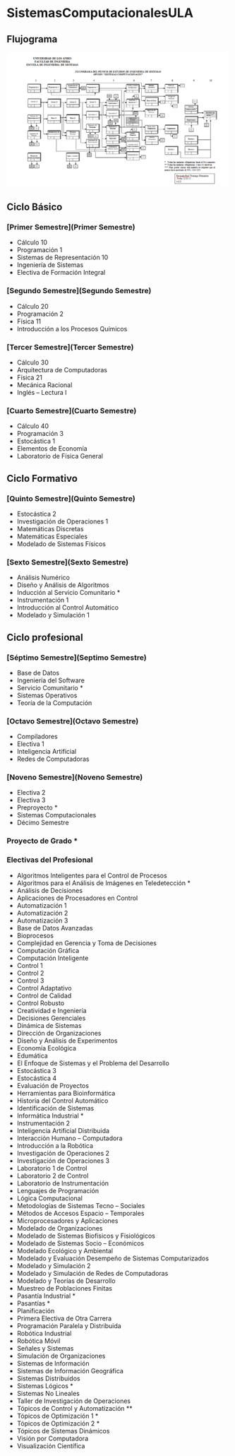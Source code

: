 # SistemasComputacionalesULA

## Flujograma

![Sistemas Computacionales](SistemasComputacionales.png?raw=true "Title")

## Ciclo Básico

### [Primer Semestre](Primer Semestre)
- Cálculo 10
- Programación 1
- Sistemas de Representación 10
- Ingeniería de Sistemas
- Electiva de Formación Integral

### [Segundo Semestre](Segundo Semestre)
- Cálculo 20
- Programación 2
- Física 11
- Introducción a los Procesos Químicos

### [Tercer Semestre](Tercer Semestre)
- Cálculo 30
- Arquitectura de Computadoras
- Física 21
- Mecánica Racional
- Inglés – Lectura I

### [Cuarto Semestre](Cuarto Semestre)
- Cálculo 40
- Programación 3
- Estocástica 1
- Elementos de Economía
- Laboratorio de Física General

## Ciclo Formativo

### [Quinto Semestre](Quinto Semestre)
- Estocástica 2
- Investigación de Operaciones 1
- Matemáticas Discretas
- Matemáticas Especiales
- Modelado de Sistemas Físicos

### [Sexto Semestre](Sexto Semestre)
- Análisis Numérico
- Diseño y Análisis de Algoritmos
- Inducción al Servicio Comunitario *
- Instrumentación 1
- Introducción al Control Automático
- Modelado y Simulación 1

## Ciclo profesional

### [Séptimo Semestre](Septimo Semestre)
- Base de Datos
- Ingeniería del Software
- Servicio Comunitario *
- Sistemas Operativos
- Teoría de la Computación

### [Octavo Semestre](Octavo Semestre)
- Compiladores
- Electiva 1
- Inteligencia Artificial
- Redes de Computadoras

### [Noveno Semestre](Noveno Semestre)
- Electiva 2
- Electiva 3
- Preproyecto *
- Sistemas Computacionales
- Décimo Semestre

### Proyecto de Grado *

### Electivas del Profesional
- Algoritmos Inteligentes para el Control de Procesos
- Algoritmos para el Análisis de Imágenes en Teledetección *
- Análisis de Decisiones
- Aplicaciones de Procesadores en Control
- Automatización 1
- Automatización 2
- Automatización 3
- Base de Datos Avanzadas
- Bioprocesos
- Complejidad en Gerencia y Toma de Decisiones
- Computación Gráfica
- Computación Inteligente
- Control 1
- Control 2
- Control 3
- Control Adaptativo
- Control de Calidad
- Control Robusto
- Creatividad e Ingeniería
- Decisiones Gerenciales
- Dinámica de Sistemas
- Dirección de Organizaciones
- Diseño y Análisis de Experimentos
- Economía Ecológica
- Edumática
- El Enfoque de Sistemas y el Problema del Desarrollo
- Estocástica 3
- Estocástica 4
- Evaluación de Proyectos
- Herramientas para Bioinformática
- Historia del Control Automático
- Identificación de Sistemas
- Informática Industrial *
- Instrumentación 2
- Inteligencia Artificial Distribuida
- Interacción Humano – Computadora
- Introducción a la Robótica
- Investigación de Operaciones 2
- Investigación de Operaciones 3
- Laboratorio 1 de Control
- Laboratorio 2 de Control
- Laboratorio de Instrumentación
- Lenguajes de Programación
- Lógica Computacional
- Metodologías de Sistemas Tecno – Sociales
- Métodos de Accesos Espacio – Temporales
- Microprocesadores y Aplicaciones
- Modelado de Organizaciones
- Modelado de Sistemas Biofísicos y Fisiológicos
- Modelado de Sistemas Socio – Económicos
- Modelado Ecológico y Ambiental
- Modelado y Evaluación Desempeño de Sistemas Computarizados
- Modelado y Simulación 2
- Modelado y Simulación de Redes de Computadoras
- Modelado y Teorías de Desarrollo
- Muestreo de Poblaciones Finitas
- Pasantía Industrial *
- Pasantías *
- Planificación
- Primera Electiva de Otra Carrera
- Programación Paralela y Distribuida
- Robótica Industrial
- Robótica Móvil
- Señales y Sistemas
- Simulación de Organizaciones
- Sistemas de Información
- Sistemas de Información Geográfica
- Sistemas Distribuidos
- Sistemas Lógicos *
- Sistemas No Lineales
- Taller de Investigación de Operaciones
- Tópicos de Control y Automatización **
- Tópicos de Optimización 1 *
- Tópicos de Optimización 2 *
- Tópicos de Sistemas Dinámicos
- Visión por Computadora
- Visualización Científica
